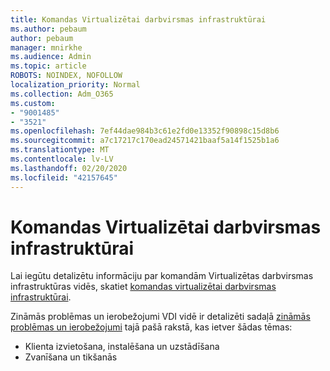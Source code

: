 ```yaml
---
title: Komandas Virtualizētai darbvirsmas infrastruktūrai
ms.author: pebaum
author: pebaum
manager: mnirkhe
ms.audience: Admin
ms.topic: article
ROBOTS: NOINDEX, NOFOLLOW
localization_priority: Normal
ms.collection: Adm_O365
ms.custom:
- "9001485"
- "3521"
ms.openlocfilehash: 7ef44dae984b3c61e2fd0e13352f90898c15d8b6
ms.sourcegitcommit: a7c17217c170ead24571421baaf5a14f1525b1a6
ms.translationtype: MT
ms.contentlocale: lv-LV
ms.lasthandoff: 02/20/2020
ms.locfileid: "42157645"
---
```

# <a name="teams-for-virtualized-desktop-infrastructure"></a>Komandas Virtualizētai darbvirsmas infrastruktūrai

Lai iegūtu detalizētu informāciju par komandām Virtualizētas darbvirsmas infrastruktūras vidēs, skatiet [komandas virtualizētai darbvirsmas infrastruktūrai](https://docs.microsoft.com/en-us/microsoftteams/teams-for-vdi).

Zināmās problēmas un ierobežojumi VDI vidē ir detalizēti sadaļā [zināmās problēmas un ierobežojumi](https://docs.microsoft.com/en-us/microsoftteams/teams-for-vdi#known-issues-and-limitations) tajā pašā rakstā, kas ietver šādas tēmas:
 - Klienta izvietošana, instalēšana un uzstādīšana
 - Zvanīšana un tikšanās